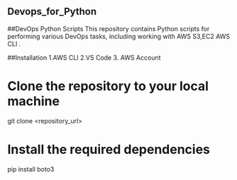 ## Devops_for_Python

##DevOps Python Scripts
This repository contains Python scripts for performing various DevOps tasks, including working with AWS S3,EC2 AWS CLI .

##Installation
  1.AWS CLI
  2.VS Code
  3. AWS Account


# Clone the repository to your local machine
git clone <repository_url>

# Install the required dependencies
pip install boto3
